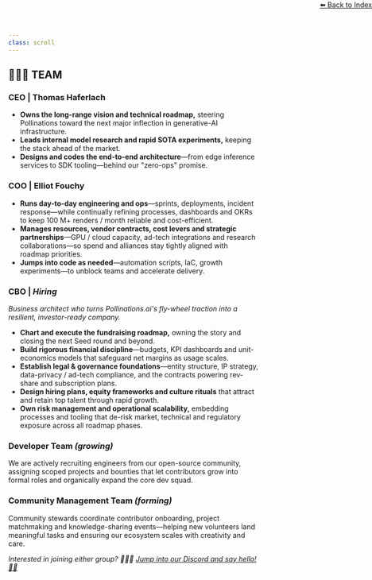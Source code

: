 ```yaml
---
class: scroll
---
```


<div style="text-align: right; position: absolute; top: 0; right: 0;">
<a href="/1">⬅️ Back to Index</a>
</div>

## 🧑‍🤝‍🧑 **TEAM**

### CEO | Thomas Haferlach

* **Owns the long-range vision and technical roadmap,** steering Pollinations toward the next major inflection in generative-AI infrastructure.
* **Leads internal model research and rapid SOTA experiments,** keeping the stack ahead of the market.
* **Designs and codes the end-to-end architecture**—from edge inference services to SDK tooling—behind our "zero-ops" promise.

### COO | Elliot Fouchy

* **Runs day-to-day engineering and ops**—sprints, deployments, incident response—while continually refining processes, dashboards and OKRs to keep 100 M+ renders / month reliable and cost-efficient.
* **Manages resources, vendor contracts, cost levers and strategic partnerships**—GPU / cloud capacity, ad-tech integrations and research collaborations—so spend and alliances stay tightly aligned with roadmap priorities.
* **Jumps into code as needed**—automation scripts, IaC, growth experiments—to unblock teams and accelerate delivery.

### CBO | *Hiring*

*Business architect who turns Pollinations.ai's fly-wheel traction into a resilient, investor-ready company.*

* **Chart and execute the fundraising roadmap,** owning the story and closing the next Seed round and beyond.
* **Build rigorous financial discipline**—budgets, KPI dashboards and unit-economics models that safeguard net margins as usage scales.
* **Establish legal & governance foundations**—entity structure, IP strategy, data-privacy / ad-tech compliance, and the contracts powering rev-share and subscription plans.
* **Design hiring plans, equity frameworks and culture rituals** that attract and retain top talent through rapid growth.
* **Own risk management and operational scalability,** embedding processes and tooling that de-risk market, technical and regulatory exposure across all roadmap phases.

### Developer Team *(growing)*

We are actively recruiting engineers from our open-source community, assigning scoped projects and bounties that let contributors grow into formal roles and organically expand the core dev squad.

### Community Management Team *(forming)*

Community stewards coordinate contributor onboarding, project matchmaking and knowledge-sharing events—helping new volunteers land meaningful tasks and ensuring our ecosystem scales with creativity and care.

*Interested in joining either group? 🚀👾✨ [Jump into our Discord and say hello! 💬🤝](https://discord.gg/N7zpSWgP)*